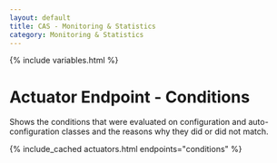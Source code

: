 ```yaml
---
layout: default
title: CAS - Monitoring & Statistics
category: Monitoring & Statistics
---
```


{% include variables.html %}

# Actuator Endpoint - Conditions

Shows the conditions that were evaluated on configuration and auto-configuration classes and the reasons why they did or did not match.

{% include_cached actuators.html endpoints="conditions" %}
